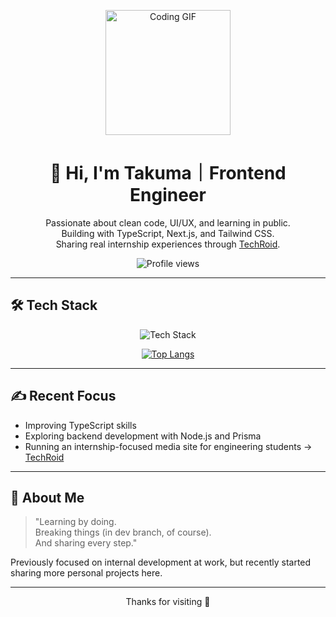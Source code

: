 <p align="center">
  <img src="https://media0.giphy.com/media/v1.Y2lkPTc5MGI3NjExeTY3NGpsMjQyZmp2dTl1a2UwcHJnanNnZnowZjV0dHRmMDhyeTgzMSZlcD12MV9pbnRlcm5hbF9naWZfYnlfaWQmY3Q9Zw/h408T6Y5GfmXBKW62l/giphy.gif" alt="Coding GIF" width="200"/>
</p>

<h1 align="center">👋 Hi, I'm Takuma｜Frontend Engineer</h1>

<p align="center">
  Passionate about clean code, UI/UX, and learning in public.<br>
  Building with TypeScript, Next.js, and Tailwind CSS.<br>
  Sharing real internship experiences through <a href="https://techroid.jp" target="_blank">TechRoid</a>.
</p>

<p align="center">
  <img src="https://profile-counter.glitch.me/takuma-tsx/count.svg" alt="Profile views" />
</p>

---

## 🛠️ Tech Stack

<p align="center">
  <img src="https://skillicons.dev/icons?i=ts,nextjs,tailwind,react,nodejs,prisma,githubactions" alt="Tech Stack" />
</p>
<p align="center">
  <a href="https://github.com/anuraghazra/github-readme-stats" target="_blank">
    <img src="https://github-readme-stats-eta-ivory.vercel.app/api/top-langs/?username=takuma-tsx&theme=github_dark&layout=compact&hide_title=true&card_width=400" alt="Top Langs" />
  </a>
</p>

---

## ✍️ Recent Focus

- Improving TypeScript skills
- Exploring backend development with Node.js and Prisma
- Running an internship-focused media site for engineering students → [TechRoid](https://techroid.jp)

---

## 🌱 About Me

> "Learning by doing.  
> Breaking things (in dev branch, of course).  
> And sharing every step."

Previously focused on internal development at work, but recently started sharing more personal projects here.

---
<p align="center">
  Thanks for visiting 🚀
</p>
